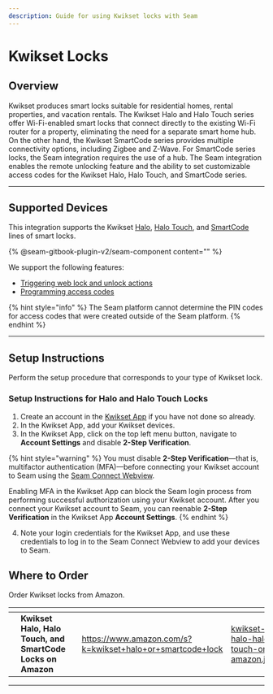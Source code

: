 ```yaml
---
description: Guide for using Kwikset locks with Seam
---
```


# Kwikset Locks

## Overview

Kwikset produces smart locks suitable for residential homes, rental properties, and vacation rentals. The Kwikset Halo and Halo Touch series offer Wi-Fi-enabled smart locks that connect directly to the existing Wi-Fi router for a property, eliminating the need for a separate smart home hub. On the other hand, the Kwikset SmartCode series provides multiple connectivity options, including Zigbee and Z-Wave. For SmartCode series locks, the Seam integration requires the use of a hub. The Seam integration enables the remote unlocking feature and the ability to set customizable access codes for the Kwikset Halo, Halo Touch, and SmartCode series.

***

## Supported Devices

This integration supports the Kwikset [Halo](https://www.kwikset.com/halo), [Halo Touch](https://www.kwikset.com/halo-touch), and [SmartCode](https://www.kwikset.com/products/electronic/electronic-smart-locks) lines of smart locks.

{% @seam-gitbook-plugin-v2/seam-component content="<seam-supported-device-table
  endpoint="https://connect.getseam.com"
  client-session-token="seam_cst126DAjfor_2kxn8QAAEUkj3Zu4Nr1Aoauy"
  brands='["kwikset"]'
/>" %}

We support the following features:

* [Triggering web lock and unlock actions](../products/smart-locks/lock-and-unlock.md)
* [Programming access codes](../products/smart-locks/access-codes/)

{% hint style="info" %}
The Seam platform cannot determine the PIN codes for access codes that were created outside of the Seam platform.
{% endhint %}

***

## Setup Instructions

Perform the setup procedure that corresponds to your type of Kwikset lock.

### &#x20;Setup Instructions for Halo and Halo Touch Locks

1. Create an account in the [Kwikset App](https://www.kwikset.com/smart-locks/app) if you have not done so already.
2. In the Kwikset App, add your Kwikset devices.
3. In the Kwikset App, click on the top left menu button, navigate to **Account Settings** and disable **2-Step Verification**.

{% hint style="warning" %}
You must disable **2-Step Verification**—that is, multifactor authentication (MFA)—before connecting your Kwikset account to Seam using the [Seam Connect Webview](../core-concepts/connect-webviews.md). 

Enabling MFA in the Kwikset App can block the Seam login process from performing successful authorization using your Kwikset account. After you connect your Kwikset account to Seam, you can reenable **2-Step Verification** in the Kwikset App **Account Settings**.
{% endhint %}

4. Note your login credentials for the Kwikset App, and use these credentials to log in to the Seam Connect Webview to add your devices to Seam.

## Where to Order

Order Kwikset locks from Amazon.

<table data-view="cards"><thead><tr><th></th><th></th><th></th><th data-hidden data-card-target data-type="content-ref"></th><th data-hidden data-card-cover data-type="files"></th></tr></thead><tbody><tr><td></td><td><strong>Kwikset Halo, Halo Touch, and SmartCode Locks on Amazon</strong></td><td></td><td><a href="https://www.amazon.com/s?k=kwikset+halo+or+smartcode+lock">https://www.amazon.com/s?k=kwikset+halo+or+smartcode+lock</a></td><td><a href="../.gitbook/assets/kwikset-halo-halo-touch-on-amazon.jpg">kwikset-halo-halo-touch-on-amazon.jpg</a></td></tr></tbody></table>

***

